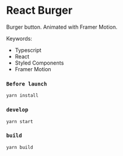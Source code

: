 # React Burger

Burger button. Animated with Framer Motion.

Keywords:

- Typescript
- React
- Styled Components
- Framer Motion

### `Before launch`

```
yarn install
```

### `develop`

```
yarn start
```

### `build`

```
yarn build
```
